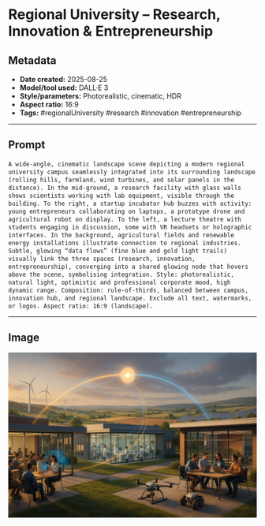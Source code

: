 # Regional University – Research, Innovation & Entrepreneurship

## Metadata
- **Date created:** 2025-08-25  
- **Model/tool used:** DALL·E 3  
- **Style/parameters:** Photorealistic, cinematic, HDR  
- **Aspect ratio:** 16:9  
- **Tags:** #regionalUniversity #research #innovation #entrepreneurship  

---

## Prompt
```
A wide-angle, cinematic landscape scene depicting a modern regional university campus seamlessly integrated into its surrounding landscape (rolling hills, farmland, wind turbines, and solar panels in the distance). In the mid-ground, a research facility with glass walls shows scientists working with lab equipment, visible through the building. To the right, a startup incubator hub buzzes with activity: young entrepreneurs collaborating on laptops, a prototype drone and agricultural robot on display. To the left, a lecture theatre with students engaging in discussion, some with VR headsets or holographic interfaces. In the background, agricultural fields and renewable energy installations illustrate connection to regional industries. Subtle, glowing “data flows” (fine blue and gold light trails) visually link the three spaces (research, innovation, entrepreneurship), converging into a shared glowing node that hovers above the scene, symbolising integration. Style: photorealistic, natural light, optimistic and professional corporate mood, high dynamic range. Composition: rule-of-thirds, balanced between campus, innovation hub, and regional landscape. Exclude all text, watermarks, or logos. Aspect ratio: 16:9 (landscape).
```

---

## Image
![Regional University Innovation Landscape](regional_university_entrepreneurship.png)
